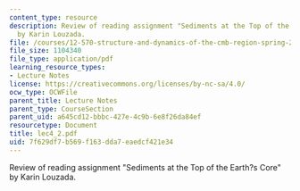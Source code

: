 ```yaml
---
content_type: resource
description: Review of reading assignment "Sediments at the Top of the Earth?s Core"
  by Karin Louzada.
file: /courses/12-570-structure-and-dynamics-of-the-cmb-region-spring-2004/7f629df7b569f163dda7eaedcf421e34_lec4_2.pdf
file_size: 1104340
file_type: application/pdf
learning_resource_types:
- Lecture Notes
license: https://creativecommons.org/licenses/by-nc-sa/4.0/
ocw_type: OCWFile
parent_title: Lecture Notes
parent_type: CourseSection
parent_uid: a645cd12-bbbc-427e-4c9b-6e8f26da84ef
resourcetype: Document
title: lec4_2.pdf
uid: 7f629df7-b569-f163-dda7-eaedcf421e34
---
```

Review of reading assignment "Sediments at the Top of the Earth?s Core" by Karin Louzada.